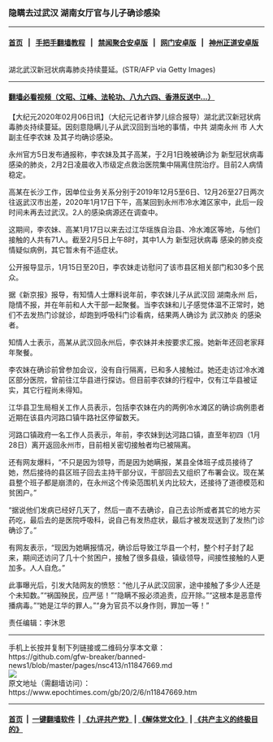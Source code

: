 ### 隐瞒去过武汉 湖南女厅官与儿子确诊感染
------------------------

#### [首页](https://github.com/gfw-breaker/banned-news1/blob/master/README.md) &nbsp;&nbsp;|&nbsp;&nbsp; [手把手翻墙教程](https://github.com/gfw-breaker/guides/wiki) &nbsp;&nbsp;|&nbsp;&nbsp; [禁闻聚合安卓版](https://github.com/gfw-breaker/bn-android) &nbsp;&nbsp;|&nbsp;&nbsp; [网门安卓版](https://github.com/oGate2/oGate) &nbsp;&nbsp;|&nbsp;&nbsp; [神州正道安卓版](https://github.com/SzzdOgate/update) 



<div><img alt="" class="aligncenter wp-post-image" src="https://i.epochtimes.com/assets/uploads/2020/02/GettyImages-1198473037-600x400-2.jpg"/>
<div class="red16 caption">
 <p>
  湖北武汉新冠状病毒肺炎持续蔓延。(STR/AFP via Getty Images)
 </p>
</div>
</div><hr/>

#### [翻墙必看视频（文昭、江峰、法轮功、八九六四、香港反送中...）](http://167.172.214.107/home.html)

<div><p>
 【大纪元2020年02月06日讯】（大纪元记者许梦儿综合报导）湖北武汉新冠状病毒肺炎持续蔓延。因刻意隐瞒儿子从武汉回到当地的事情，中共
 <ok href="https://www.epochtimes.com/gb/tag/%E6%B9%96%E5%8D%97%E6%B0%B8%E5%B7%9E.html">
  湖南永州
 </ok>
 市
 <ok href="https://www.epochtimes.com/gb/tag/%E4%BA%BA%E5%A4%A7%E5%89%AF%E4%B8%BB%E4%BB%BB%E6%9D%8E%E5%86%9C%E5%A6%B9.html">
  人大副主任李农妹
 </ok>
 及其子均确诊感染。
</p>
<p>
 永州官方5日发布通报称，李农妹及其子高某，于2月1日晚被确诊为
 <ok href="https://www.epochtimes.com/gb/tag/%E6%96%B0%E5%9E%8B%E5%86%A0%E7%8A%B6%E7%97%85%E6%AF%92.html">
  新型冠状病毒
 </ok>
 感染的肺炎，2月2日凌晨收入市级定点救治医院集中隔离住院治疗。目前2人病情稳定。
</p>
<p>
 高某在长沙工作，因单位业务关系分别于2019年12月5至6日、12月26至27日两次往返武汉市出差，2020年1月17日下午，高某回到永州市冷水滩区家中，此后一段时间未再去过武汉。2人的感染病源还在调查中。
</p>
<p>
 这期间，李农妹、高某1月17日以来去过江华瑶族自治县、冷水滩区等地，与他们接触的人共有71人。截至2月5日上午8时，其中1人为
 <ok href="https://www.epochtimes.com/gb/tag/%E6%96%B0%E5%9E%8B%E5%86%A0%E7%8A%B6%E7%97%85%E6%AF%92.html">
  新型冠状病毒
 </ok>
 感染的肺炎疫情疑似病例，其它暂未有不适症状。
</p>
<p>
 公开报导显示，1月15日至20日，李农妹走访慰问了该市县区相关部门和30多个民众。
</p>
<p>
 据《新京报》报导，有知情人士爆料说年前，李农妹儿子从武汉回
 <ok href="https://www.epochtimes.com/gb/tag/%E6%B9%96%E5%8D%97%E6%B0%B8%E5%B7%9E.html">
  湖南永州
 </ok>
 后，隐情不报，并在年前和人大干部一起聚餐。当李农妹和儿子感觉体温不正常时，她们不去发热门诊就诊，却跑到呼吸科门诊看病，结果两人确诊为
 <ok href="https://www.epochtimes.com/gb/tag/%E6%AD%A6%E6%B1%89%E8%82%BA%E7%82%8E.html">
  武汉肺炎
 </ok>
 的感染者。
</p>
<p>
 知情人士表示，高某从武汉回永州后，李农妹并未按要求汇报。她新年还回老家拜年聚餐。
</p>
<p>
 李农妹在确诊前曾参加会议，没有自行隔离，已和多人接触过。她还走访过冷水滩区部分医院，曾前往江华县进行探访。但目前李农妹的行程中，仅有江华县被证实，其它行程尚未得知。
</p>
<p>
 江华县卫生局相关工作人员表示，包括李农妹在内的两例冷水滩区的确诊病例患者近期在该县内河路口镇牛路社区停留数天。
</p>
<p>
 河路口镇政府一名工作人员表示，年前，李农妹到达河路口镇，直至年初四（1月28日）离开返回永州市，目前相关密切接触者均已被隔离。
</p>
<p>
 还有网友爆料，“不只是因为领导，而是因为她瞒报，某县全体班子成员接待了她，然后接待的县区班子回去主持干部分议，干部回去又组织了布署会议。现在某县整个班子都是崩溃的，在永州这个传染范围机关内比较大，还接待了道德模范和贫困户。”
</p>
<p>
 “据说他们发病已经好几天了，然后一直不去确诊，自己去诊所或者其它的地方买药吃，最后去的是医院呼吸科，说自己有发热症状，最后才被发现送到了发热门诊确诊了。”
</p>
<p>
 有网友表示，“现因为她瞒报情况，确诊后导致江华县一个村，整个村子封了起来，期间还访问了几十个贫困户，接触了很多县级，镇级领导，间接性接触的人更加多。人人自危。”
</p>
<p>
 此事曝光后，引发大陆网友的愤怒：“他儿子从武汉回家，途中接触了多少人还是个未知数。”“祸国殃民，应严惩！”“隐瞒不报必须追责，应开除。”“这根本是恶意传播病毒。”“她是江华的罪人。”“身为官员不以身作则，罪加一等！”
</p>
<p>
 责任编辑：李沐恩
</p>
</div>
<hr/>
手机上长按并复制下列链接或二维码分享本文章：<br/>
https://github.com/gfw-breaker/banned-news1/blob/master/pages/nsc413/n11847669.md <br/>
<a href='https://github.com/gfw-breaker/banned-news1/blob/master/pages/nsc413/n11847669.md'><img src='https://github.com/gfw-breaker/banned-news1/blob/master/pages/nsc413/n11847669.md.png'/></a> <br/>
原文地址（需翻墙访问）：https://www.epochtimes.com/gb/20/2/6/n11847669.htm


------------------------
#### [首页](https://github.com/gfw-breaker/banned-news1/blob/master/README.md) &nbsp;|&nbsp; [一键翻墙软件](https://github.com/gfw-breaker/nogfw/blob/master/README.md) &nbsp;| [《九评共产党》](https://github.com/gfw-breaker/9ping.md/blob/master/README.md#九评之一评共产党是什么) | [《解体党文化》](https://github.com/gfw-breaker/jtdwh.md/blob/master/README.md) | [《共产主义的终极目的》](https://github.com/gfw-breaker/gczydzjmd.md/blob/master/README.md)


<img src='http://gfw-breaker.win/banned-news/pages/nsc413/n11847669.md' width='0px' height='0px'/>